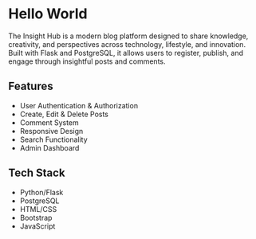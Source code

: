 # Hello World

The Insight Hub is a modern blog platform designed to share knowledge, creativity, and perspectives across technology, lifestyle, and innovation. Built with Flask and PostgreSQL, it allows users to register, publish, and engage through insightful posts and comments.
## Features

- User Authentication & Authorization
- Create, Edit & Delete Posts
- Comment System
- Responsive Design
- Search Functionality
- Admin Dashboard

## Tech Stack

- Python/Flask
- PostgreSQL
- HTML/CSS
- Bootstrap
- JavaScript